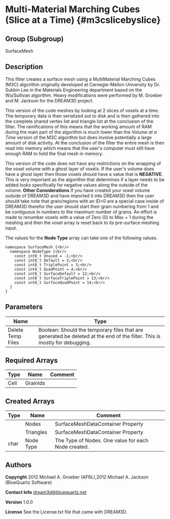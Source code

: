 Multi-Material Marching Cubes (Slice at a Time) {#m3cslicebyslice}
======

## Group (Subgroup) ##
SurfaceMesh

## Description ##
This filter creates a surface mesh using a MultiMaterial Marching Cubes (M3C) algorithm originally developed at Carnegie-Mellon University by Dr. Sukbin Lee in the Materials Engineering department based on the Wu/Sullivan algorithm. Heavy modifications were performed by M. Groeber and M. Jackson for the DREAM3D project.

This version of the code meshes by looking at 2 slices of voxels at a time. The temporary data is then serialized out to disk and is then gathered into the complete shared vertex list and triangle list at the conclusion of the filter. The ramifications of this means that the working amount of RAM during the main part of the algorithm is much lower than the _Volume at a Time_ version of the M3C algorithm but does involve potentially a large amount of disk activity. At the conclusion of the filter the entire mesh is then read into memory which means that the user's computer must still have enough RAM to hold the final mesh in memory.
 
This version of the code does not have any restrictions on the wrapping of the voxel volume with a ghost layer of voxels. If the user's volume does have a ghost layer then those voxels should have a value that is __NEGATIVE__. This is very important as the algorithm that determines if a layer needs to be added looks specifically for negative values along the outside of the volume. __Other Considerations__ If you have created your voxel volume outside of DREAM3D and have imported it into DREAM3D then the user should take note that grain/regions with an ID=0 are a special case inside of DREAM3D therefor the user should start their grain numbering from 1 and be contiguous in numbers to the maximum number of grains. An effort is made to renumber voxels with a value of Zero (0) to Max + 1 during the meshing and then the voxel array is reset back to its pre-surface meshing input.
 
The values for the __Node Type__ array can take one of the following values.

    namespace SurfaceMesh {<br/>
      namespace NodeType {<br/>
        const int8_t Unused = -1;<br/>
        const int8_t Default = 2;<br/>
        const int8_t TriplePoint = 3;<br/>
        const int8_t QuadPoint = 4;<br/>
        const int8_t SurfaceDefault = 12;<br/>
        const int8_t SurfaceTriplePoint = 13;<br/>
        const int8_t SurfaceQuadPoint = 14;<br/>
      }
    }

## Parameters ##

| Name | Type |
|------|------|
| Delete Temp Files | Boolean: Should the temporary files that are generated be deleted at the end of the filter. This is mostly for debugging. |

## Required Arrays ##

| Type | Name | Comment |
|------|------|---------|
| Cell | GrainIds |  |

## Created Arrays ##

| Type | Name | Comment |
|------|------|---------|
|  | Nodes | SurfaceMeshDataContainer Property |
|  | Triangles | SurfaceMeshDataContainer Property |
| char | Node Type | The Type of Nodes. One value for each Node created. |

## Authors ##

**Copyright** 2012 Michael A. Groeber (AFRL),2012 Michael A. Jackson (BlueQuartz Software)

**Contact Info** dream3d@bluequartz.net

**Version** 1.0.0

**License**  See the License.txt file that came with DREAM3D.



